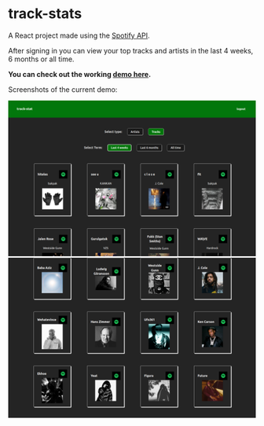 # track-stats

A React project made using the [Spotify API](https://developer.spotify.com/documentation/web-api).

After signing in you can view your top tracks and artists in the last 4 weeks, 6 months or all time.

**You can check out the working [demo here](https://track-stats.vercel.app).**

Screenshots of the current demo:

![first screenshots](screenshots-for-markdown/screenshot1.png)
![second screenshot](screenshots-for-markdown/screenshot2.png)
